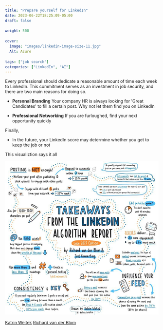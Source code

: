 ```yaml
---
title: "Prepare yourself for LinkedIn"
date: 2023-06-22T18:25:09-05:00
draft: false

weight: 500

cover:
  image: "images/linkedin-image-size-11.jpg"
  Alt: Azure

tags: ["job search"]
categories: ["LinkedIn", "AI"]
---
```


Every professional should dedicate a reasonable amount of time each week to LinkedIn. This commitment serves as an investment in job security, and there are two main reasons for doing so.

- **Personal Branding** Your company HR is always looking for 'Great Candidates' to fill a certain post. Why not let them find you on LinkedIn

- **Professional Networking** If you are furloughed, find your next opportunity quickly

Finally,

- In the future, your LinkedIn score may determine whether you get to keep the job or not

This visualiztion says it all

![](../../images/linkedin-algorithm-2022-edition.jpg)

[Katrin Weitek](https://www.linkedin.com/in/katrin-wietek/)
[Richard van der Blom](https://www.linkedin.com/in/richardvanderblom/)
